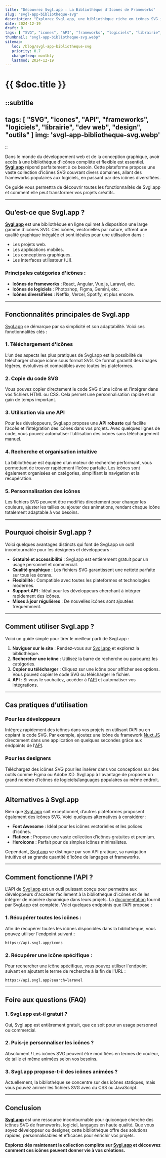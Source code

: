 ```yaml
---
title: "Découvrez Svgl.app : La Bibliothèque d'Icones de Frameworks"
slug: "svgl-app-bibliotheque-svg"
description: "Explorez Svgl.app, une bibliothèque riche en icônes SVG incluant des icônes de frameworks, logiciels et bien plus. Téléchargez, copiez ou utilisez une API pour intégrer ces icônes dans vos projets."
date: 2024-12-19
draft: 0
tags: [ "SVG", "icones", "API", "frameworks", "logiciels", "librairie", "dev web", "design", "outils" ]
thumbnail: "svgl-app-bibliotheque-svg.webp"
sitemap:
   loc: /blog/svgl-app-bibliotheque-svg
   priority: 0.7
   changefreq: monthly
   lastmod: 2024-12-19
---
```


# {{ $doc.title }}

::subtitle
---
tags: [ "SVG", "icones", "API", "frameworks", "logiciels", "librairie", "dev web", "design", "outils" ]
img: 'svgl-app-bibliotheque-svg.webp'
---
::

Dans le monde du développement web et de la conception graphique, avoir accès à une bibliothèque d'icônes complète et
flexible est essentiel. [**Svgl.app**](https://svgl.app) répond parfaitement à ce besoin. Cette plateforme propose une
vaste collection d’icônes SVG couvrant divers domaines, allant des frameworks populaires aux logiciels, en passant par
des icônes diversifiées.

Ce guide vous permettra de découvrir toutes les fonctionnalités de Svgl.app et comment elle peut transformer vos projets
créatifs.

---

## **Qu’est-ce que Svgl.app ?**

[**Svgl.app**](https://svgl.app) est une bibliothèque en ligne qui met à disposition une large gamme d'icônes SVG. Ces
icônes, vectorielles
par nature, offrent une qualité graphique inégalée et sont idéales pour une utilisation dans :

- Les projets web.
- Les applications mobiles.
- Les conceptions graphiques.
- Les interfaces utilisateur (UI).

### **Principales catégories d'icônes :**

- **Icônes de frameworks** : React, Angular, Vue.js, Laravel, etc.
- **Icônes de logiciels** : Photoshop, Figma, Gemini, etc.
- **Icônes diversifiées** : Netflix, Vercel, Spotify, et plus encore.

---

## **Fonctionnalités principales de Svgl.app**

[Svgl.app](https://svgl.app) se démarque par sa simplicité et son adaptabilité. Voici ses fonctionnalités clés :

### **1. Téléchargement d'icônes**

L’un des aspects les plus pratiques de Svgl.app est la possibilité de télécharger chaque icône sous format SVG. Ce
format garantit des images légères, évolutives et compatibles avec toutes les plateformes.

### **2. Copie du code SVG**

Vous pouvez copier directement le code SVG d’une icône et l’intégrer dans vos fichiers HTML ou CSS. Cela permet une
personnalisation rapide et un gain de temps important.

### **3. Utilisation via une API**

Pour les développeurs, Svgl.app propose une **API robuste** qui facilite l’accès et l’intégration des icônes dans vos
projets. Avec quelques lignes de code, vous pouvez automatiser l’utilisation des icônes sans téléchargement manuel.

### **4. Recherche et organisation intuitive**

La bibliothèque est équipée d’un moteur de recherche performant, vous permettant de trouver rapidement l’icône parfaite.
Les icônes sont également organisées en catégories, simplifiant la navigation et la récupération.

### **5. Personnalisation des icônes**

Les fichiers SVG peuvent être modifiés directement pour changer les couleurs, ajuster les tailles ou ajouter des
animations, rendant chaque icône totalement adaptable à vos besoins.

---

## **Pourquoi choisir Svgl.app ?**

Voici quelques avantages distincts qui font de Svgl.app un outil incontournable pour les designers et développeurs :

- **Gratuité et accessibilité** : Svgl.app est entièrement gratuit pour un usage personnel et commercial.
- **Qualité graphique** : Les fichiers SVG garantissent une netteté parfaite sur tous les écrans.
- **Flexibilité** : Compatible avec toutes les plateformes et technologies modernes.
- **Support API** : Idéal pour les développeurs cherchant à intégrer rapidement des icônes.
- **Mises à jour régulières** : De nouvelles icônes sont ajoutées fréquemment.

---

## **Comment utiliser Svgl.app ?**

Voici un guide simple pour tirer le meilleur parti de Svgl.app :

1. **Naviguer sur le site** : Rendez-vous sur [Svgl.app](https://svgl.app) et explorez la bibliothèque.
2. **Rechercher une icône** : Utilisez la barre de recherche ou parcourez les catégories.
3. **Copier ou télécharger** : Cliquez sur une icône pour afficher ses options. Vous pouvez copier le code SVG ou
   télécharger le fichier.
4. **API** : Si vous le souhaitez, accéder à l'[API](https://svgl.app/api) et automatiser vos intégrations.

---

## **Cas pratiques d’utilisation**

### **Pour les développeurs**

Intégrez rapidement des icônes dans vos projets en utilisant l’API ou en copiant le code SVG. Par exemple, ajoutez une
icône du framework [Nuxt.JS](https://nuxt.com) directement dans une application en quelques secondes grâce aux endpoints
de l'[API](https://api.svgl.app/?search=nuxt).

### **Pour les designers**

Téléchargez des icônes SVG pour les insérer dans vos conceptions sur des outils comme Figma ou Adobe XD. Svgl.app à
l'avantage de proposer un grand nombre d'icônes de logiciels/languages populaires au même endroit.

---

## **Alternatives à Svgl.app**

Bien que [Svgl.app](https://svgl.app) soit exceptionnel, d’autres plateformes proposent également des icônes SVG. Voici
quelques
alternatives à considérer :

- **Font Awesome** : Idéal pour les icônes vectorielles et les polices d’icônes.
- **Flaticon** : Propose une vaste collection d’icônes gratuites et premium.
- **Heroicons** : Parfait pour de simples icônes minimalistes.

Cependant, [Svgl.app](https://svgl.app) se distingue par son API pratique, sa navigation intuitive et sa grande quantité
d'icône de langages et frameworks.

---

## **Comment fonctionne l'API ?**

L'API de [Svgl.app](https://svgl.app/api) est un outil puissant conçu pour permettre aux développeurs d'accéder
facilement à la bibliothèque
d'icônes et de les intégrer de manière dynamique dans leurs projets. La [documentation](https://svgl.app/api) fournit
par Svgl.app est complète. Voici quelques endpoints que l'API propose :

### **1. Récupérer toutes les icônes :**

Afin de récupérer toutes les icônes disponibles dans la bibliothèque, vous pouvez utiliser l'endpoint suivant :

`https://api.svgl.app/icons`

### **2. Récupérer une icône spécifique :**

Pour rechercher une icône spécifique, vous pouvez utiliser l'endpoint suivant en ajoutant le terme de recherche à la fin
de l'URL :

`https://api.svgl.app?search=laravel`

---

## **Foire aux questions (FAQ)**

### **1. Svgl.app est-il gratuit ?**

Oui, Svgl.app est entièrement gratuit, que ce soit pour un usage personnel ou commercial.

### **2. Puis-je personnaliser les icônes ?**

Absolument ! Les icônes SVG peuvent être modifiées en termes de couleur, de taille et même animées selon vos besoins.

### **3. Svgl.app propose-t-il des icônes animées ?**

Actuellement, la bibliothèque se concentre sur des icônes statiques, mais vous pouvez animer les fichiers SVG avec du
CSS ou JavaScript.

---

## **Conclusion**

[**Svgl.app**](https://svgl.app) est une ressource incontournable pour quiconque cherche des icônes SVG de frameworks,
logiciel, langages en haute qualité. Que vous soyez développeur ou designer, cette bibliothèque offre des solutions
rapides, personnalisables et efficaces pour enrichir vos projets.

**Explorez dès maintenant la collection complète sur [Svgl.app](https://svgl.app) et découvrez comment ces icônes
peuvent donner vie à vos créations.**
